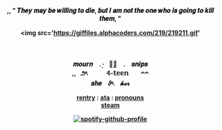 <div align='center'> 
 <b> ,, " 𝑻𝒉𝒆𝒚 𝒎𝒂𝒚 𝒃𝒆 𝒘𝒊𝒍𝒍𝒊𝒏𝒈 𝒕𝒐 𝒅𝒊𝒆, 𝒃𝒖𝒕 𝑰 𝒂𝒎 𝒏𝒐𝒕 𝒕𝒉𝒆 𝒐𝒏𝒆 𝒘𝒉𝒐 𝒊𝒔 𝒈𝒐𝒊𝒏𝒈 𝒕𝒐 𝒌𝒊𝒍𝒍 𝒕𝒉𝒆𝒎, " <br>

 <img src='https://giffiles.alphacoders.com/219/219211.gif'

   <br>　　<br>
<b> 𝒎𝒐𝒖𝒓𝒏　. ·͙⠀𖧧̣̥⠀ .　𝒔𝒏𝒊𝒑𝒔 <br>
  <b> ,, ‎ ‎ ౨ৎ　　　𝟜-𝕥𝕖𝕖𝕟　　ᴖᴖ <br>
  <b> 𝒔𝒉𝒆　𝜗ৎ　𝓱𝓮𝓻 <br>

 
 <a href="https://rentry.co/artoriasdotcom">rentry</a> : <a href="https://mourn.atabook.org">ata</a> : <a href="https://en.pronouns.page/@wolfknight">pronouns</a>
<br><a href="https://steamcommunity.com/profiles/76561199478007567/">steam</a><br>

<a>[![spotify-github-profile](https://spotify-github-profile.kittinanx.com/api/view?uid=4c896szxutrf5al0jz5t36o0j&cover_image=true&theme=natemoo-re&show_offline=false&background_color=121212&interchange=false&bar_color=839295&bar_color_cover=false)](https://github.com/kittinan/spotify-github-profile)</a>

